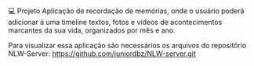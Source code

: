 💻 Projeto
Aplicação de recordação de memórias, onde o usuário poderá adicionar à uma timeline textos, fotos e vídeos de acontecimentos marcantes da sua vida, organizados por mês e ano.


Para visualizar essa aplicação são necessários os arquivos do repositório NLW-Server: https://github.com/juniordbz/NLW-server.git
